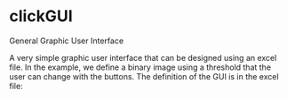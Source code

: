 # clickGUI
General Graphic User Interface

A very simple graphic user interface that can be designed using an excel file. In the example, we define a binary image using a threshold that the user can change with the buttons. The definition of the GUI is in the excel file:

